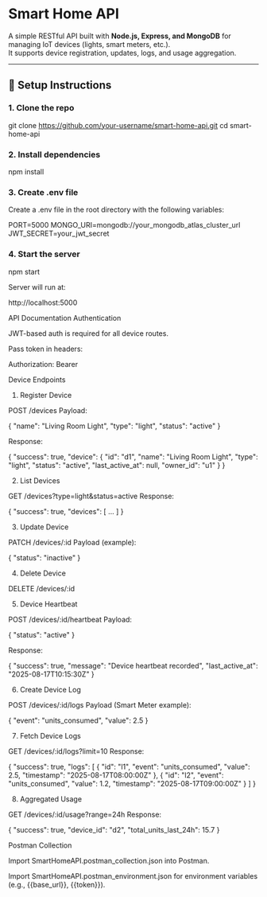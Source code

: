 # Smart Home API

A simple RESTful API built with **Node.js, Express, and MongoDB** for managing IoT devices (lights, smart meters, etc.).  
It supports device registration, updates, logs, and usage aggregation.

---

## 🚀 Setup Instructions

### 1. Clone the repo

git clone https://github.com/your-username/smart-home-api.git
cd smart-home-api

### 2. Install dependencies
npm install

### 3. Create .env file

Create a .env file in the root directory with the following variables:

PORT=5000
MONGO_URI=mongodb://your_mongodb_atlas_cluster_url
JWT_SECRET=your_jwt_secret

### 4. Start the server
npm start


Server will run at:

http://localhost:5000

API Documentation
Authentication

JWT-based auth is required for all device routes.

Pass token in headers:

Authorization: Bearer <token>

Device Endpoints
1. Register Device

POST /devices
Payload:

{
  "name": "Living Room Light",
  "type": "light",
  "status": "active"
}


Response:

{
  "success": true,
  "device": {
    "id": "d1",
    "name": "Living Room Light",
    "type": "light",
    "status": "active",
    "last_active_at": null,
    "owner_id": "u1"
  }
}

2. List Devices

GET /devices?type=light&status=active
Response:

{
  "success": true,
  "devices": [ ... ]
}

3. Update Device

PATCH /devices/:id
Payload (example):

{
  "status": "inactive"
}

4. Delete Device

DELETE /devices/:id

5. Device Heartbeat

POST /devices/:id/heartbeat
Payload:

{ "status": "active" }


Response:

{
  "success": true,
  "message": "Device heartbeat recorded",
  "last_active_at": "2025-08-17T10:15:30Z"
}

6. Create Device Log

POST /devices/:id/logs
Payload (Smart Meter example):

{
  "event": "units_consumed",
  "value": 2.5
}

7. Fetch Device Logs

GET /devices/:id/logs?limit=10
Response:

{
  "success": true,
  "logs": [
    {
      "id": "l1",
      "event": "units_consumed",
      "value": 2.5,
      "timestamp": "2025-08-17T08:00:00Z"
    },
    {
      "id": "l2",
      "event": "units_consumed",
      "value": 1.2,
      "timestamp": "2025-08-17T09:00:00Z"
    }
  ]
}

8. Aggregated Usage

GET /devices/:id/usage?range=24h
Response:

{
  "success": true,
  "device_id": "d2",
  "total_units_last_24h": 15.7
}

Postman Collection

Import SmartHomeAPI.postman_collection.json into Postman.

Import SmartHomeAPI.postman_environment.json for environment variables (e.g., {{base_url}}, {{token}}).
